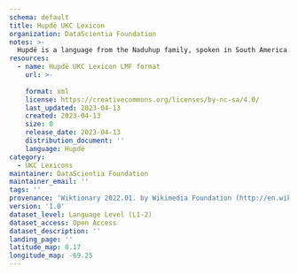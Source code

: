 ```yaml
---
schema: default
title: Hupdë UKC Lexicon
organization: DataScientia Foundation
notes: >-
  Hupdë is a language from the Naduhup family, spoken in South America. The UKC Lexicon of Hupdë is represented as a lexico-semantic network. It consists of words, word senses, synsets, as well as sense-level and synset-level relationships.
resources:
  - name: Hupdë UKC Lexicon LMF format
    url: >-
      
    format: xml
    license: https://creativecommons.org/licenses/by-nc-sa/4.0/
    last_updated: 2023-04-13
    created: 2023-04-13
    size: 0
    release_date: 2023-04-13
    distribution_document: ''
    language: Hupdë
category:
  - UKC Lexicons
maintainer: DataScientia Foundation
maintainer_email: ''
tags: ''
provenance: 'Wiktionary 2022.01. by Wikimedia Foundation (http://en.wiktionary.org); Princeton WordNet 2.1 by Princeton University (https://wordnet.princeton.edu)'
version: '1.0'
dataset_level: Language Level (L1-2)
dataset_access: Open Access
dataset_description: ''
landing_page: ''
latitude_map: 0.17
longitude_map: -69.25
---
```

